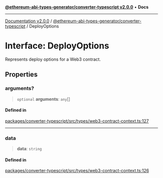 [**@ethereum-abi-types-generator/converter-typescript v2.0.0**](../README.md) • **Docs**

***

[Documentation v2.0.0](../../../packages.md) / [@ethereum-abi-types-generator/converter-typescript](../README.md) / DeployOptions

# Interface: DeployOptions

Represents deploy options for a Web3 contract.

## Properties

### arguments?

> `optional` **arguments**: `any`[]

#### Defined in

[packages/converter-typescript/src/types/web3-contract-context.ts:127](https://github.com/niZmosis/ethereum-abi-types-generator/blob/8be0c174f1ad191b06c4413881733fc6912573c5/packages/converter-typescript/src/types/web3-contract-context.ts#L127)

***

### data

> **data**: `string`

#### Defined in

[packages/converter-typescript/src/types/web3-contract-context.ts:126](https://github.com/niZmosis/ethereum-abi-types-generator/blob/8be0c174f1ad191b06c4413881733fc6912573c5/packages/converter-typescript/src/types/web3-contract-context.ts#L126)
